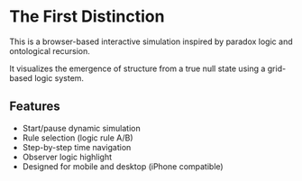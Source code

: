 # The First Distinction

This is a browser-based interactive simulation inspired by paradox logic and ontological recursion.

It visualizes the emergence of structure from a true null state using a grid-based logic system.

## Features
- Start/pause dynamic simulation
- Rule selection (logic rule A/B)
- Step-by-step time navigation
- Observer logic highlight
- Designed for mobile and desktop (iPhone compatible)
